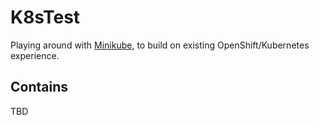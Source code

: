 # K8sTest
Playing around with [Minikube](https://linkhttps://minikube.sigs.k8s.io/docs/start/), to build on existing OpenShift/Kubernetes experience.

## Contains
TBD